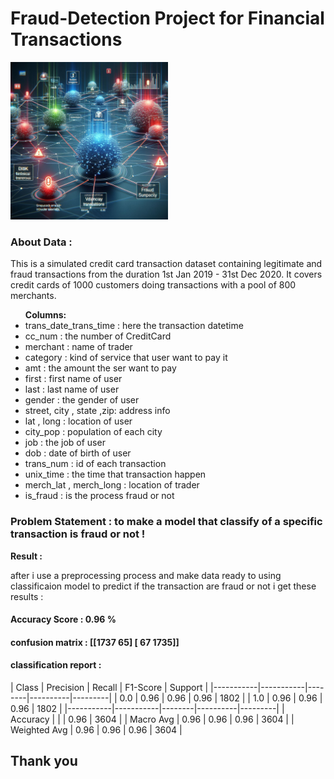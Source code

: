 # Fraud-Detection Project for Financial Transactions

<p>
  <img  src="1.jpeg"  width="50%  height="50% />
  <div>  <h3>About Data : </h3>This is a simulated credit card transaction dataset containing legitimate and fraud transactions from the duration 1st Jan 2019 - 31st Dec 2020. It covers credit cards of 1000 customers doing transactions with a pool of 800 merchants.</div>
</p>
<div>
  <ul>
    <b>Columns: </b>
    <li>trans_date_trans_time : here the transaction datetime</li>
    <li>cc_num : the number of CreditCard</li>
    <li>merchant : name of trader</li>
    <li>category : kind of service that user want to pay it</li>
    <li>amt : the amount the ser want to pay </li>
    <li>first : first name of user</li>
    <li>last : last name of user</li>
    <li>gender : the gender of user</li>
    <li>street, city , state ,zip: address info</li>
    <li>lat , long : location of user</li>
    <li>city_pop : population of each city</li>
    <li>job : the job of user</li>
    <li>dob : date of birth of user</li>
    <li>trans_num : id of each transaction</li>
    <li>unix_time : the time that transaction happen</li>
    <li>merch_lat , merch_long : location of trader</li>
    <li>is_fraud : is the process fraud or not</li>
  </ul>
</div>
<h3>Problem Statement : to make a model that classify of a specific transaction is fraud or not !</h3>
<p>
<b>Result : </b><div>after i use a preprocessing process and make data ready to using classificaion model to predict if the transaction are fraud or not i get these results :
<h4>Accuracy Score : 0.96 %</h4>
<h4>confusion matrix :
  [[1737   65]
 [  67 1735]] </h4>
<h4>classification report : </h4>
| Class     | Precision | Recall | F1-Score | Support |
|-----------|-----------|--------|----------|---------|
| 0.0       | 0.96      | 0.96   | 0.96     | 1802    |
| 1.0       | 0.96      | 0.96   | 0.96     | 1802    |
|-----------|-----------|--------|----------|---------|
| Accuracy  |           |        | 0.96     | 3604    |
| Macro Avg | 0.96      | 0.96   | 0.96     | 3604    |
| Weighted Avg | 0.96    | 0.96   | 0.96     | 3604    |
</div>
<h2>Thank you</h2>
</p>
